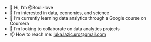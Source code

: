 - 👋 Hi, I’m @Bouli-love
- 👀 I’m interested in data, economics, and science
- 🌱 I’m currently learning data analytics through a Google course on Coursera
- 💞️ I’m looking to collaborate on data analytics projects
- 📫 How to reach me: luka.lazic.pro@gmail.com

<!---
Bouli-love/Bouli-love is a ✨ special ✨ repository because its `README.md` (this file) appears on your GitHub profile.
You can click the Preview link to take a look at your changes.
--->
